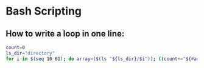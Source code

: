 # Bash Scripting

## How to write a loop in one line:
```bash
count=0
ls_dir="directory"
for i in $(seq 10 61); do array=($(ls "${ls_dir}/$i")); ((count+="${#array[*]}")); done
```
